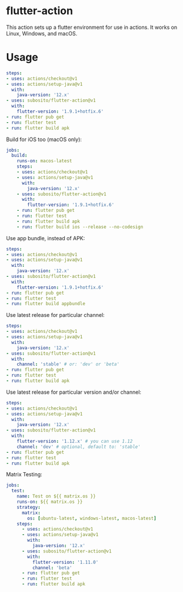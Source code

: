 # flutter-action

This action sets up a flutter environment for use in actions. It works on Linux, Windows, and macOS.

# Usage

```yaml
steps:
- uses: actions/checkout@v1
- uses: actions/setup-java@v1
  with:
    java-version: '12.x'
- uses: subosito/flutter-action@v1
  with:
    flutter-version: '1.9.1+hotfix.6'
- run: flutter pub get
- run: flutter test
- run: flutter build apk
```

Build for iOS too (macOS only):

```yaml
jobs:
  build:
    runs-on: macos-latest
    steps:
    - uses: actions/checkout@v1
    - uses: actions/setup-java@v1
      with:
        java-version: '12.x'
    - uses: subosito/flutter-action@v1
      with:
        flutter-version: '1.9.1+hotfix.6'
    - run: flutter pub get
    - run: flutter test
    - run: flutter build apk
    - run: flutter build ios --release --no-codesign
```

Use app bundle, instead of APK:

```yaml
steps:
- uses: actions/checkout@v1
- uses: actions/setup-java@v1
  with:
    java-version: '12.x'
- uses: subosito/flutter-action@v1
  with:
    flutter-version: '1.9.1+hotfix.6'
- run: flutter pub get
- run: flutter test
- run: flutter build appbundle
```

Use latest release for particular channel:

```yaml
steps:
- uses: actions/checkout@v1
- uses: actions/setup-java@v1
  with:
    java-version: '12.x'
- uses: subosito/flutter-action@v1
  with:
    channel: 'stable' # or: 'dev' or 'beta'
- run: flutter pub get
- run: flutter test
- run: flutter build apk
```

Use latest release for particular version and/or channel:

```yaml
steps:
- uses: actions/checkout@v1
- uses: actions/setup-java@v1
  with:
    java-version: '12.x'
- uses: subosito/flutter-action@v1
  with:
    flutter-version: '1.12.x' # you can use 1.12
    channel: 'dev' # optional, default to: 'stable'
- run: flutter pub get
- run: flutter test
- run: flutter build apk
```

Matrix Testing:

```yaml
jobs:
  test:
    name: Test on ${{ matrix.os }}
    runs-on: ${{ matrix.os }}
    strategy:
      matrix:
        os: [ubuntu-latest, windows-latest, macos-latest]
    steps:
      - uses: actions/checkout@v1
      - uses: actions/setup-java@v1
        with:
          java-version: '12.x'
      - uses: subosito/flutter-action@v1
        with:
          flutter-version: '1.11.0'
          channel: 'beta'
      - run: flutter pub get
      - run: flutter test
      - run: flutter build apk
```

